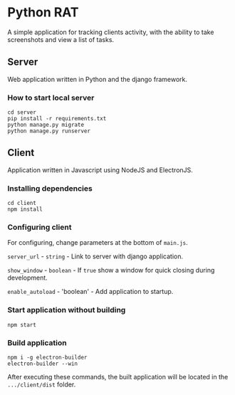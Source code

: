# Python RAT
A simple application for tracking clients activity, with the ability to take screenshots and view a list of tasks.

## Server
Web application written in Python and the django framework.
### How to start local server
```
cd server
pip install -r requirements.txt
python manage.py migrate
python manage.py runserver
```

## Client
Application written in Javascript using NodeJS and ElectronJS.
### Installing dependencies
```
cd client
npm install
```
### Configuring client
For configuring, change parameters at the bottom of `main.js`.

`server_url` - `string` - Link to server with django application.

`show_window` - `boolean` - If `true` show a window for quick closing during development.

`enable_autoload` - 'boolean' - Add application to startup.
### Start application without building
```
npm start
```
### Build application
```
npm i -g electron-builder
electron-builder --win
```
After executing these commands, the built application will be located in the `.../client/dist` folder.
